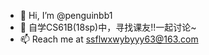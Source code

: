 - 👋 Hi, I’m @penguinbb1
- 🌱 自学CS61B(18sp)中，寻找课友!!一起讨论~
- 📫 Reach me at ssflwxwybyyy63@163.com

<!---
penguinbb1/penguinbb1 is a ✨ special ✨ repository because its `README.md` (this file) appears on your GitHub profile.
You can click the Preview link to take a look at your changes.
--->
